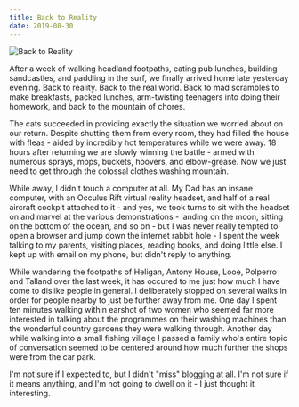 ```yaml
---
title: Back to Reality
date: 2019-08-30
---
```


![Back to Reality](https://source.unsplash.com/di8ognBauG0/1600x900)

After a week of walking headland footpaths, eating pub lunches, building sandcastles, and paddling in the surf, we finally arrived home late yesterday evening. Back to reality. Back to the real world. Back to mad scrambles to make breakfasts, packed lunches, arm-twisting teenagers into doing their homework, and back to the mountain of chores.

The cats succeeded in providing exactly the situation we worried about on our return. Despite shutting them from every room, they had filled the house with fleas - aided by incredibly hot temperatures while we were away. 18 hours after returning we are slowly winning the battle - armed with numerous sprays, mops, buckets, hoovers, and elbow-grease. Now we just need to get through the colossal clothes washing mountain.

While away, I didn't touch a computer at all. My Dad has an insane computer, with an Occulus Rift virtual reality headset, and half of a real aircraft cockpit attached to it - and yes, we took turns to sit with the headset on and marvel at the various demonstrations - landing on the moon, sitting on the bottom of the ocean, and so on - but I was never really tempted to open a browser and jump down the internet rabbit hole - I spent the week talking to my parents, visiting places, reading books, and doing little else. I kept up with email on my phone, but didn't reply to anything.

While wandering the footpaths of Heligan, Antony House, Looe, Polperro and Talland over the last week, it has occured to me just how much I have come to dislike people in general. I deliberately stopped on several walks in order for people nearby to just be further away from me. One day I spent ten minutes walking within earshot of two women who seemed far more interested in talking about the programmes on their washing machines than the wonderful country gardens they were walking through. Another day while walking into a small fishing village I passed a family who's entire topic of conversation seemed to be centered around how much further the shops were from the car park.

I'm not sure if I expected to, but I didn't "miss" blogging at all. I'm not sure if it means anything, and I'm not going to dwell on it - I just thought it interesting.